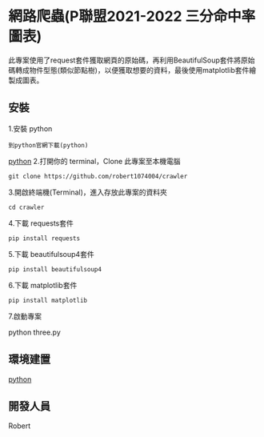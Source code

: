 # 網路爬蟲(P聯盟2021-2022 三分命中率圖表)
此專案使用了request套件獲取網頁的原始碼，再利用BeautifulSoup套件將原始碼轉成物件型態(類似節點樹)，以便獲取想要的資料，最後使用matplotlib套件繪製成圖表。



## 安裝
 1.安裝 python
 
    到python官網下載(python)

   [python](https://www.python.org/)
 2.打開你的 terminal，Clone 此專案至本機電腦
      
    git clone https://github.com/robert1074004/crawler
 3.開啟終端機(Terminal)，進入存放此專案的資料夾
 
    cd crawler
 
 4.下載 requests套件
 
    pip install requests
 5.下載 beautifulsoup4套件
 
    pip install beautifulsoup4
 6.下載 matplotlib套件
   
    pip install matplotlib
 7.啟動專案

   python three.py

## 環境建置
[python](https://www.python.org/)

## 開發人員
Robert
